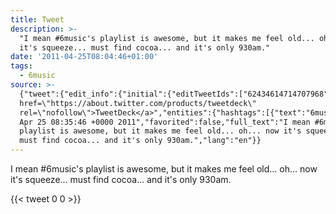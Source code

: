 ```yaml
---
title: Tweet
description: >-
  "I mean #6music's playlist is awesome, but it makes me feel old... oh... now
  it's squeeze... must find cocoa... and it's only 930am."
date: '2011-04-25T08:04:46+01:00'
tags:
  - 6music
source: >-
  {"tweet":{"edit_info":{"initial":{"editTweetIds":["62434614714707968"],"editableUntil":"2011-04-25T09:35:46.784Z","editsRemaining":"5","isEditEligible":true}},"retweeted":false,"source":"<a
  href=\"https://about.twitter.com/products/tweetdeck\"
  rel=\"nofollow\">TweetDeck</a>","entities":{"hashtags":[{"text":"6music","indices":["7","14"]}],"symbols":[],"user_mentions":[],"urls":[]},"display_text_range":["0","131"],"favorite_count":"0","id_str":"62434614714707968","truncated":false,"retweet_count":"0","id":"62434614714707968","created_at":"Mon
  Apr 25 08:35:46 +0000 2011","favorited":false,"full_text":"I mean #6music's
  playlist is awesome, but it makes me feel old... oh... now it's squeeze...
  must find cocoa... and it's only 930am.","lang":"en"}}
---
```

I mean #6music's playlist is awesome, but it makes me feel old... oh... now it's squeeze... must find cocoa... and it's only 930am.
    
{{< tweet 0 0 >}}
    
